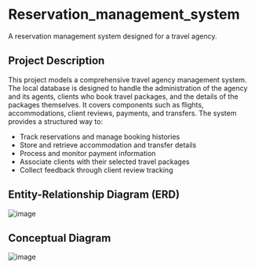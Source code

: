 # Reservation_management_system
A reservation management system designed for a travel agency.

## Project Description
This project models a comprehensive travel agency management system. The local database is designed to handle the administration of the agency and its agents, clients who book travel packages, and the details of the packages themselves. It covers components such as flights, accommodations, client reviews, payments, and transfers.
The system provides a structured way to:
- Track reservations and manage booking histories
- Store and retrieve accommodation and transfer details
- Process and monitor payment information
- Associate clients with their selected travel packages
- Collect feedback through client review tracking

##  Entity-Relationship Diagram (ERD)
![image](https://github.com/user-attachments/assets/a1994045-b8d5-4b1f-9f56-a692c7717010)


## Conceptual Diagram
![image](https://github.com/user-attachments/assets/7d34ce3f-14ce-4ba2-9c61-68cbc07cc83c)




